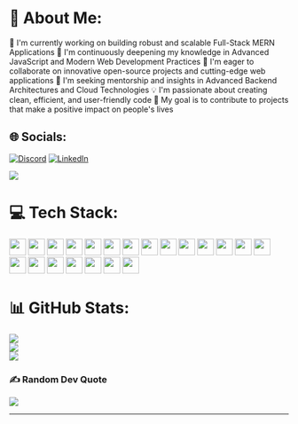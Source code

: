 # 💫 About Me:
🔭 I'm currently working on building robust and scalable Full-Stack MERN Applications
🌱 I'm continuously deepening my knowledge in Advanced JavaScript and Modern Web Development Practices
👯 I'm eager to collaborate on innovative open-source projects and cutting-edge web applications
🤝 I'm seeking mentorship and insights in Advanced Backend Architectures and Cloud Technologies
💡 I'm passionate about creating clean, efficient, and user-friendly code
🎯 My goal is to contribute to projects that make a positive impact on people's lives

## 🌐 Socials:
[![Discord](https://img.shields.io/badge/Discord-%237289DA.svg?logo=discord&logoColor=white)](https://discord.gg/serenity0497) [![LinkedIn](https://img.shields.io/badge/LinkedIn-%230077B5.svg?logo=linkedin&logoColor=white)](https://linkedin.com/in/gaurav-debnath-716989272/) 

[![](https://visitcount.itsvg.in/api?id=L3NNX&icon=10&color=0)](https://visitcount.itsvg.in)

# 💻 Tech Stack:
<a href="#"><img src="https://img.shields.io/badge/-%2300599C.svg?style=flat&logo=c&logoColor=white&logoWidth=30" height="30px"></a>
<a href="#"><img src="https://img.shields.io/badge/-%23E34F26.svg?style=flat&logo=html5&logoColor=white&logoWidth=30" height="30px"></a>
<a href="#"><img src="https://img.shields.io/badge/-%23323330.svg?style=flat&logo=javascript&logoColor=%23F7DF1E&logoWidth=30" height="30px"></a>
<a href="#"><img src="https://img.shields.io/badge/-%23000000.svg?style=flat&logo=vercel&logoColor=white&logoWidth=30" height="30px"></a>
<a href="#"><img src="https://img.shields.io/badge/-%238511FA.svg?style=flat&logo=bootstrap&logoColor=white&logoWidth=30" height="30px"></a>
<a href="#"><img src="https://img.shields.io/badge/-%23404d59.svg?style=flat&logo=express&logoColor=%2361DAFB&logoWidth=30" height="30px"></a>
<a href="#"><img src="https://img.shields.io/badge/-%230081CB.svg?style=flat&logo=mui&logoColor=white&logoWidth=30" height="30px"></a>
<a href="#"><img src="https://img.shields.io/badge/-%23CB3837.svg?style=flat&logo=npm&logoColor=white&logoWidth=30" height="30px"></a>
<a href="#"><img src="https://img.shields.io/badge/-%2320232a.svg?style=flat&logo=react&logoColor=%2361DAFB&logoWidth=30" height="30px"></a>
<a href="#"><img src="https://img.shields.io/badge/-%23646CFF.svg?style=flat&logo=vite&logoColor=white&logoWidth=30" height="30px"></a>
<a href="#"><img src="https://img.shields.io/badge/-6DA55F?style=flat&logo=node.js&logoColor=white&logoWidth=30" height="30px"></a>
<a href="#"><img src="https://img.shields.io/badge/-38B2AC.svg?style=flat&logo=tailwind-css&logoColor=white&logoWidth=30" height="30px"></a>
<a href="#"><img src="https://img.shields.io/badge/-%234ea94b.svg?style=flat&logo=mongodb&logoColor=white&logoWidth=30" height="30px"></a>
<a href="#"><img src="https://img.shields.io/badge/-4479A1.svg?style=flat&logo=mysql&logoColor=white&logoWidth=30" height="30px"></a>
<a href="#"><img src="https://img.shields.io/badge/-F05033.svg?style=flat&logo=git&logoColor=white&logoWidth=30" height="30px"></a>
<a href="#"><img src="https://img.shields.io/badge/-%23121011.svg?style=flat&logo=github&logoColor=white&logoWidth=30" height="30px"></a>
<a href="#"><img src="https://img.shields.io/badge/-161618.svg?style=flat&logo=radix-ui&logoColor=white&logoWidth=30" height="30px"></a>
<a href="#"><img src="https://img.shields.io/badge/-EC5990.svg?style=flat&logo=reacthookform&logoColor=white&logoWidth=30" height="30px"></a>
<a href="#"><img src="https://img.shields.io/badge/-FF4154?style=flat&logo=react%20query&logoColor=white&logoWidth=30" height="30px"></a>
<a href="#"><img src="https://img.shields.io/badge/-4a4a4a.svg?style=flat&logo=pnpm&logoColor=f69220&logoWidth=30" height="30px"></a>
<a href="#"><img src="https://img.shields.io/badge/-%23B4CA65.svg?style=flat&logo=ejs&logoColor=black&logoWidth=30" height="30px"></a>



# 📊 GitHub Stats:
![](https://github-readme-stats.vercel.app/api?username=L3NNX&theme=transparent&hide_border=true&include_all_commits=true&count_private=true)<br/>
![](https://github-readme-streak-stats.herokuapp.com/?user=L3NNX&theme=transparent&hide_border=true)<br/>
![](https://github-readme-stats.vercel.app/api/top-langs/?username=L3NNX&theme=transparent&hide_border=true&include_all_commits=true&count_private=true&layout=compact)


### ✍️ Random Dev Quote
![](https://quotes-github-readme.vercel.app/api?type=vetical&theme=tokyonight)

---

